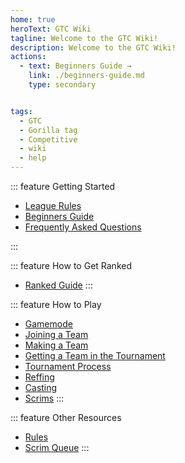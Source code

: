 ```yaml
---
home: true
heroText: GTC Wiki
tagline: Welcome to the GTC Wiki!
description: Welcome to the GTC Wiki!
actions:
  - text: Beginners Guide →
    link: ./beginners-guide.md
    type: secondary


tags:
  - GTC
  - Gorilla tag
  - Competitive
  - wiki
  - help
---
```


<!-- markdownlint-disable MD041 -->
<!-- markdownlint-disable MD033 -->
<div class='features'>

::: feature Getting Started



* [League Rules](./LeagueRules/LeagueRules.md)
* [Beginners Guide](./beginners-guide.md)
* [Frequently Asked Questions](./faq.md)

:::

::: feature How to Get Ranked

* [Ranked Guide](./faq.md)
:::

::: feature How to Play


* [Gamemode](./Gamemode/Gamemode.md)
* [Joining a Team](./ranking/how-to-rank-map.md)
* [Making a Team](/ranking/criteria/)
* [Getting a Team in the Tournament](./ranking/ranking-queue-rules.md)
* [Tournament Process](./ranking/qat-guidelines.md)
* [Reffing](./ranking/modding-queue-information.md)
* [Casting](./ranking/scoresaber-team-information.md)
* [Scrims](./ranking/ranking-unban-system-and-terms.md)
:::

::: feature Other Resources

* [Rules](./rules.md)
* [Scrim Queue](./ScrimQueue.md)
:::

</div>


